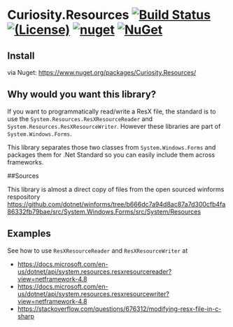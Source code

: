 # Curiosity.Resources [![Build Status](https://travis-ci.org/siisltd/Curiosity.Utils.svg?branch=master)](https://travis-ci.org/siisltd/Curiosity.Utils) [![(License)](https://img.shields.io/github/license/siisltd/curiosity.utils.svg)](https://github.com/siisltd/Curiosity.Utils/blob/master/LICENSE) [![nuget](https://img.shields.io/nuget/v/Curiosity.Resources)](https://www.nuget.org/packages/Curiosity.Resources/) [![NuGet](https://img.shields.io/nuget/dt/Curiosity.Resources)](https://www.nuget.org/packages/Curiosity.Resources)

## Install
via Nuget: https://www.nuget.org/packages/Curiosity.Resources/

## Why would you want this library?
If you want to programmatically read/write a ResX file, the standard is to use the `System.Resources.ResXResourceReader` and `System.Resources.ResXResourceWriter`. However these libraries are part of `System.Windows.Forms`. 

This library separates those two classes from `System.Windows.Forms` and packages them for .Net Standard so you can easily include them across
frameworks.

##Sources

This library is almost a direct copy of files from the open sourced winforms respository  
https://github.com/dotnet/winforms/tree/b666dc7a94d8ac87a7d300cfb4fa86332fb79bae/src/System.Windows.Forms/src/System/Resources

## Examples

See how to use `ResXResourceReader` and `ResXResourceWriter` at
- https://docs.microsoft.com/en-us/dotnet/api/system.resources.resxresourcereader?view=netframework-4.8
- https://docs.microsoft.com/en-us/dotnet/api/system.resources.resxresourcewriter?view=netframework-4.8
- https://stackoverflow.com/questions/676312/modifying-resx-file-in-c-sharp
